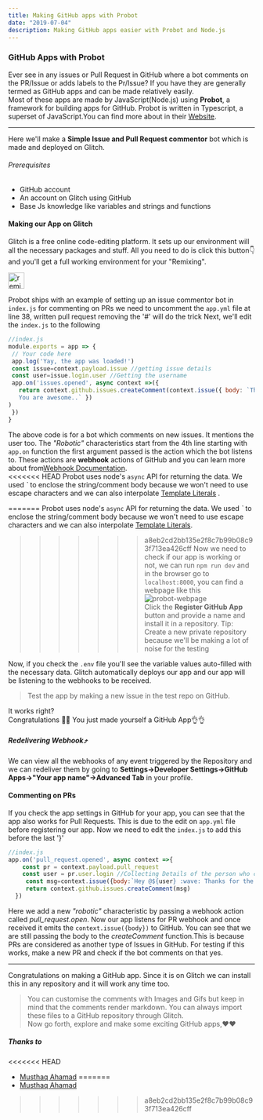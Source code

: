 ```yaml
---
title: Making GitHub apps with Probot
date: "2019-07-04"
description: Making GitHub apps easier with Probot and Node.js
---
```

### GitHub Apps with Probot
Ever see in any issues or Pull Request in GitHub where a bot comments on the PR/Issue or adds labels to the Pr/Issue? If you have they are generally termed as GitHub apps and can be made relatively easily.  
Most of these apps are made by JavaScript(Node.js) using **Probot**, a framework for building apps for GitHub. Probot is written in Typescript, a superset of JavaScript.You can find more about in their [Website](https://probot.github.io). 

 ---------

 Here we'll make a **Simple Issue and Pull Request commentor** bot which is made and deployed on Glitch.

 ###### Prerequisites
- GitHub account
- An account on Glitch using GitHub
- Base Js knowledge like variables and strings and functions
#### Making our App on Glitch
Glitch is a free online code-editing platform. It sets up our environment will all the necessary packages and stuff. All you need to do is click this button👇 and you'll get a full working environment for your "Remixing".
<!-- Remix Button -->
<!-- Remix Button -->
<a href="https://glitch.com/edit/#!/remix/twilight-marquis">
  <img src="https://cdn.glitch.com/2bdfb3f8-05ef-4035-a06e-2043962a3a13%2Fremix%402x.png?1513093958726" alt="remix this" height="33">
</a>

Probot ships with an example of setting up an issue commentor bot in `index.js` for commenting on PRs we need to uncomment the `app.yml` file at line 38, written pull request removing the '#' will do the trick
Next, we'll edit the `index.js` to the following 

 ```js 
//index.js
 module.exports = app => {
  // Your code here
  app.log('Yay, the app was loaded!')
  const issue=context.payload.issue //getting issue details
  const user=issue.login.user //Getting the username
  app.on('issues.opened', async context =>({
    return context.github.issues.createComment(context.issue({ body: `Thanks @${user} for opening this issue!:tada:
    You are awesome..` })
)
  })
}
```
The above code is for a bot which comments on new issues. It mentions the user too. The *"Robotic"* characteristics start from the 4th line starting with `app.on` function the first argument passed is the action which the bot listens to. These actions are **webhook** actions of GitHub and you can learn more about from[Webhook Documentation](https://developer.github.com/webhooks/).  
<<<<<<< HEAD
Probot uses node's `async` API for returning the data. We used *`* to enclose the string/comment body because we won't need to use escape characters and we can also interpolate [Template Literals](https://flaviocopes.com/javascript-template-literals/) .         

=======
Probot uses node's `async` API for returning the data. We used *`* to enclose the string/comment body because we won't need to use escape characters and we can also interpolate [Template Literals](https://flaviocopes.com/javascript-template-literals/).         
>>>>>>> a8eb2cd2bb135e2f8c7b99b08c93f713ea426cff
Now we need to check if our app is working or not, we can run `npm run dev` and in the browser go to `localhost:8000`, you can find a webpage like this![probot-webpage](/wp.jpg)   
 Click the **Register GitHub App** button and provide a name and install it in a repository.
 > Tip: Create a new private repository because we'll be making a lot of noise for the testing   
 
 Now, if you check the `.env`  file you'll see the variable values auto-filled with the necessary data. Glitch automatically deploys our app and our app will be listening to the webhooks to be received.
 
 > Test the app by making a new issue in the test repo on GitHub.   
 
 It works right?  
Congratulations 🎉🎉 You just made yourself a GitHub App👌👌 
##### Redelivering Webhook⤴️
We can view all the webhooks of any event triggered by the Repository and we can redeliver them by going to **Settings->Developer Settings->GitHub Apps->"Your app name"->Advanced Tab** in your profile.
 #### Commenting on PRs
If you check the app settings in GitHub for your app, you can see that the app also works for Pull Requests. This is due to the edit on `app.yml` file before registering our app. 
Now we need to edit the `index.js` to add this before the last '}'
```js 
//index.js
app.on('pull_request.opened', async context =>{
    const pr = context.payload.pull_request
    const user = pr.user.login //Collecting Details of the person who created the PR
     const msg=context.issue({body:`Hey @${user} :wave: Thanks for the PR !!! You are Awesome.`})
     return context.github.issues.createComment(msg)
  })
```
 Here we add a new _"robotic"_ characteristic by passing a webhook action called *pull_request.open*. Now our app listens for PR webhook and once received it emits the `context.issue({body})` to GitHub. You can see that we are still passing the body to the *createComment* function.This is because PRs are considered as another type of Issues in GitHub. 
For testing if this works, make a new PR and check if the bot comments on that yes.

-------
Congratulations on making a GitHub app. Since it is on Glitch we can install this in any repository and it will work any time too. 
> You can customise the comments with Images and Gifs but keep in mind that the comments render markdown.
> You can always import these files to a GitHub repository through Glitch.  
 Now go forth, explore and make some exciting GitHub apps,❤️❤️
 ##### Thanks to
<<<<<<< HEAD
- [Musthaq Ahamad](https://github.com/haxzie)
=======
- [Musthaq Ahamad](https://github.com/haxzie)
>>>>>>> a8eb2cd2bb135e2f8c7b99b08c93f713ea426cff
